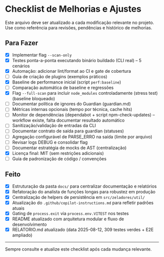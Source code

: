 # Checklist de Melhorias e Ajustes

Este arquivo deve ser atualizado a cada modificação relevante no projeto. Use como referência para revisões, pendências e histórico de melhorias.

## Para Fazer

- [x] Implementar flag `--scan-only`
- [x] Testes ponta-a-ponta executando binário buildado (CLI real) – 5 cenários
- [x] Automação: adicionar lint/format ao CI e gate de cobertura
- [ ] Guia de criação de plugins (exemplos práticos)
- [x] Baseline de performance inicial (script `perf:baseline`)
- [ ] Comparação automática de baseline e regressões
- [x] Flag `--full-scan` para incluir `node_modules` controladamente (stress test) (baseline bloqueado)
- [ ] Documentar política de ignores do Guardian (guardian.md)
- [ ] Métricas internas opcionais (tempo por técnica, cache hits)
- [ ] Monitor de dependências (dependabot + script npm-check-updates) – workflow existe, falta documentar resultado automático
- [ ] Sanitização/validação de entradas da CLI
- [ ] Documentar contrato de saída para guardian (statuses)
- [ ] Agregação configurável de PARSE_ERRO na saída (limite por arquivo)
- [ ] Revisar logs DEBUG e consolidar flag
- [ ] Documentar estratégia de mocks de AST (centralização)
- [x] Licença final: MIT (sem restrições adicionais)
- [ ] Guia de padronização de código / convenções

## Feito

- [x] Estruturação da pasta `docs/` para centralizar documentação e relatórios
- [x] Refatoração do analista de funções longas para robustez em produção
- [x] Centralização de helpers de persistência em `src/zeladores/util/`
- [x] Atualização do `.github/copilot-instructions.md` para refletir padrões atuais
- [x] Gating de `process.exit` via `process.env.VITEST` nos testes
- [x] README atualizado com arquitetura modular e fluxo de desenvolvimento
- [x] RELATORIO.md atualizado (data 2025-08-12, 309 testes verdes + E2E ampliado)

---

Sempre consulte e atualize este checklist após cada mudança relevante.
